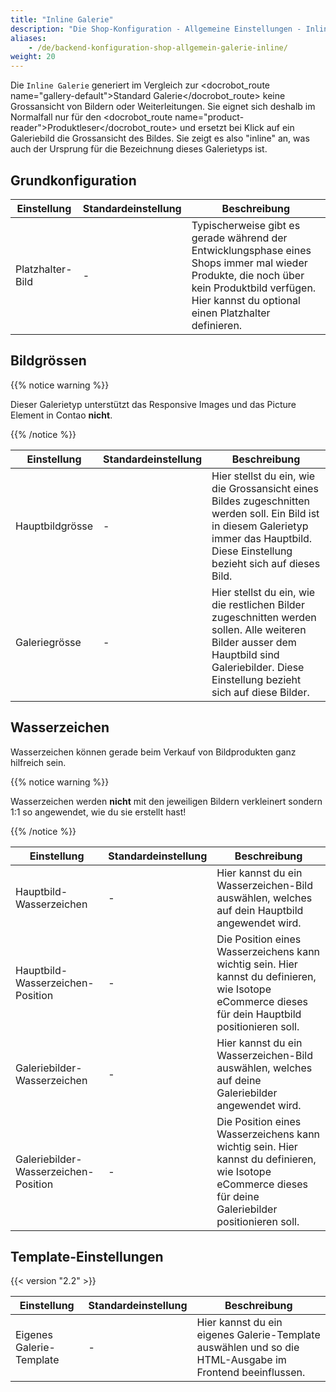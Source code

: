 ```yaml
---
title: "Inline Galerie"
description: "Die Shop-Konfiguration - Allgemeine Einstellungen - Inline Galerie."
aliases:
    - /de/backend-konfiguration-shop-allgemein-galerie-inline/
weight: 20
---
```



Die `Inline Galerie` generiert im Vergleich zur <docrobot_route name="gallery-default">Standard Galerie</docrobot_route> keine Grossansicht von Bildern oder Weiterleitungen. Sie eignet sich deshalb im Normalfall nur für den <docrobot_route name="product-reader">Produktleser</docrobot_route> und ersetzt bei Klick auf ein Galeriebild die Grossansicht des Bildes. Sie zeigt es also "inline" an, was auch der Ursprung für die Bezeichnung dieses Galerietyps ist.

## Grundkonfiguration

<table>
	<thead>
		<tr>
			<th>Einstellung</th>
			<th>Standardeinstellung</th>
			<th>Beschreibung</th>
		</tr>
	</thead>
	<tbody>
		<tr>
			<td>Platzhalter-Bild</td>
			<td>-</td>
			<td>Typischerweise gibt es gerade während der Entwicklungsphase eines Shops immer mal wieder Produkte, die noch über kein Produktbild verfügen. Hier kannst du optional einen Platzhalter definieren.</td>
		</tr>
	</tbody>
</table>

## Bildgrössen

{{% notice warning %}}<p>Dieser Galerietyp unterstützt  das Responsive Images und das Picture Element in Contao <strong>nicht</strong>.</p>{{% /notice %}}

<table>
	<thead>
		<tr>
			<th>Einstellung</th>
			<th>Standardeinstellung</th>
			<th>Beschreibung</th>
		</tr>
	</thead>
	<tbody>
		<tr>
			<td>Hauptbildgrösse</td>
			<td>-</td>
			<td>Hier stellst du ein, wie die Grossansicht eines Bildes zugeschnitten werden soll. Ein Bild ist in diesem Galerietyp immer das Hauptbild. Diese Einstellung bezieht sich auf dieses Bild.</td>
		</tr>
		<tr>
			<td>Galeriegrösse</td>
			<td>-</td>
			<td>Hier stellst du ein, wie die restlichen Bilder zugeschnitten werden sollen. Alle weiteren Bilder ausser dem Hauptbild sind Galeriebilder. Diese Einstellung bezieht sich auf diese Bilder.</td>
		</tr>
	</tbody>
</table>

## Wasserzeichen

Wasserzeichen können gerade beim Verkauf von Bildprodukten ganz hilfreich sein.

{{% notice warning %}}<p>Wasserzeichen werden <strong>nicht</strong> mit den jeweiligen Bildern verkleinert sondern 1:1 so angewendet, wie du sie erstellt hast!</p>{{% /notice %}}

<table>
	<thead>
		<tr>
			<th>Einstellung</th>
			<th>Standardeinstellung</th>
			<th>Beschreibung</th>
		</tr>
	</thead>
	<tbody>
		<tr>
			<td>Hauptbild-Wasserzeichen</td>
			<td>-</td>
			<td>Hier kannst du ein Wasserzeichen-Bild auswählen, welches auf dein Hauptbild angewendet wird.</td>
		</tr>
		<tr>
			<td>Hauptbild-Wasserzeichen-Position</td>
			<td>-</td>
			<td>Die Position eines Wasserzeichens kann wichtig sein. Hier kannst du definieren, wie Isotope eCommerce dieses für dein Hauptbild positionieren soll.</td>
		</tr>
		<tr>
			<td>Galeriebilder-Wasserzeichen</td>
			<td>-</td>
			<td>Hier kannst du ein Wasserzeichen-Bild auswählen, welches auf deine Galeriebilder angewendet wird.</td>
		</tr>
		<tr>
			<td>Galeriebilder-Wasserzeichen-Position</td>
			<td>-</td>
			<td>Die Position eines Wasserzeichens kann wichtig sein. Hier kannst du definieren, wie Isotope eCommerce dieses für deine Galeriebilder positionieren soll.</td>
		</tr>
	</tbody>
</table>


## Template-Einstellungen

{{< version "2.2" >}}

<table>
	<thead>
		<tr>
			<th>Einstellung</th>
			<th>Standardeinstellung</th>
			<th>Beschreibung</th>
		</tr>
	</thead>
	<tbody>
		<tr>
			<td>Eigenes Galerie-Template</td>
			<td>-</td>
			<td>Hier kannst du ein eigenes Galerie-Template auswählen und so die HTML-Ausgabe im Frontend beeinflussen.</td>
		</tr>
	</tbody>
</table>
